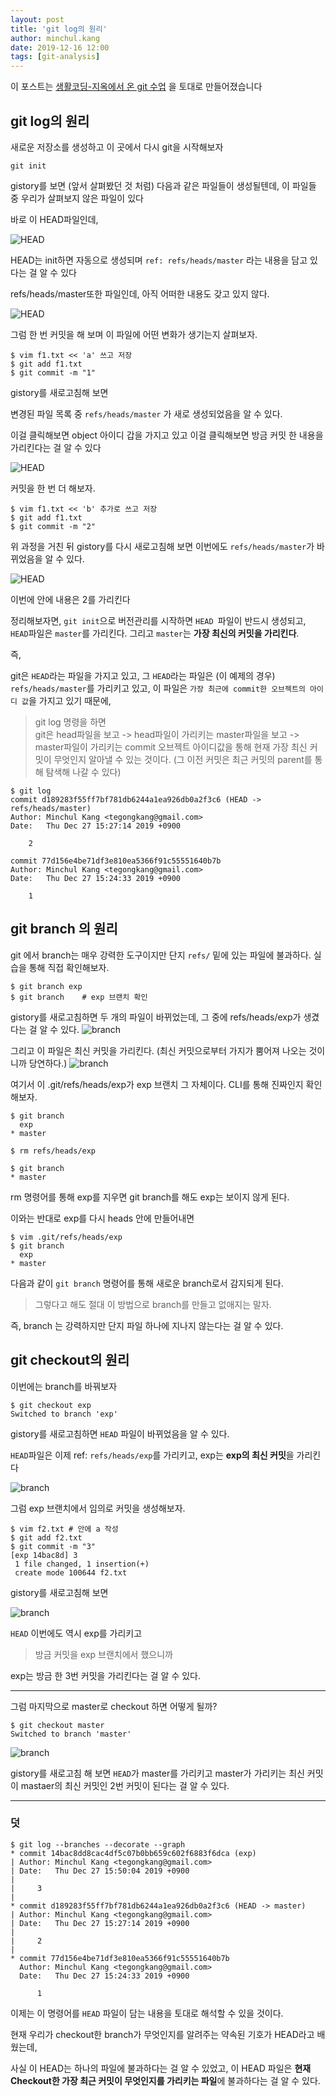 ```yaml
---
layout: post
title: 'git log의 원리'
author: minchul.kang
date: 2019-12-16 12:00
tags: [git-analysis]
---
```


이 포스트는 [생활코딩-지옥에서 온 git 수업]([https://www.youtube.com/watch?v=hFJZwOfme6w&list=PLuHgQVnccGMA8iwZwrGyNXCGy2LAAsTXk](https://www.youtube.com/watch?v=hFJZwOfme6w&list=PLuHgQVnccGMA8iwZwrGyNXCGy2LAAsTXk)) 을 토대로 만들어졌습니다

## git log의 원리

새로운 저장소를 생성하고 이 곳에서 다시 git을 시작해보자

```
git init
```

 gistory를 보면 (앞서 살펴봤던 것 처럼) 다음과 같은 파일들이 생성될텐데,
이 파일들 중 우리가 살펴보지 않은 파일이 있다

바로 이 HEAD파일인데, 

![HEAD](/files/gs-26.png)

HEAD는 init하면 자동으로 생성되며
`ref: refs/heads/master`
라는 내용을 담고 있다는 걸 알 수 있다

refs/heads/master또한 파일인데, 아직 어떠한 내용도 갖고 있지 않다.

![HEAD](/files/gs-27.png)

그럼 한 번 커밋을 해 보며 이 파일에 어떤 변화가 생기는지 살펴보자.

```
$ vim f1.txt << 'a' 쓰고 저장
$ git add f1.txt
$ git commit -m "1"
```

gistory를 새로고침해 보면 

변경된 파일 목록 중 
`refs/heads/master` 가 새로 생성되었음을 알 수 있다.

이걸 클릭해보면 object 아이디 갑을 가지고 있고 이걸 클릭해보면
방금 커밋 한 내용을 가리킨다는 걸 알 수 있다

![HEAD](/files/gs-28.png)

커밋을 한 번 더 해보자.

```
$ vim f1.txt << 'b' 추가로 쓰고 저장
$ git add f1.txt
$ git commit -m "2"
```
위 과정을 거친 뒤 
gistory를 다시 새로고침해 보면
이번에도 `refs/heads/master`가 바뀌었음을 알 수 있다.

![HEAD](/files/gs-29.png)

이번에 안에 내용은 2를 가리킨다


정리해보자면,
`git init`으로 버전관리를 시작하면 `HEAD `파일이 반드시 생성되고,
`HEAD`파일은 `master`를 가리킨다.
그리고 `master`는 **가장 최신의 커밋을 가리킨다**.

즉, 

git은 `HEAD`라는 파일을 가지고 있고,
그 `HEAD`라는 파일은 (이 예제의 경우)
`refs/heads/master`를 가리키고 있고,
이 파일은 `가장 최근에 commit한 오브젝트의 아이디 값`을 가지고 있기 때문에,

> git log 명령을 하면  
> git은 head파일을 보고 -> 
> head파일이 가리키는 master파일을 보고 ->
> master파일이 가리키는 commit 오브젝트 아이디값을 통해
> 현재 가장 최신 커밋이 무엇인지 알아낼 수 있는 것이다.
> (그 이전 커밋은 최근 커밋의 parent를 통해 탐색해 나갈 수 있다)

```
$ git log
commit d189283f55ff7bf781db6244a1ea926db0a2f3c6 (HEAD -> refs/heads/master)
Author: Minchul Kang <tegongkang@gmail.com>
Date:   Thu Dec 27 15:27:14 2019 +0900

    2

commit 77d156e4be71df3e810ea5366f91c55551640b7b
Author: Minchul Kang <tegongkang@gmail.com>
Date:   Thu Dec 27 15:24:33 2019 +0900

    1
```


## git branch 의 원리

git 에서 branch는 매우 강력한 도구이지만 
단지 `refs/` 밑에 있는 파일에 불과하다. 실습을 통해 직접 확인해보자.

```
$ git branch exp
$ git branch 	# exp 브랜치 확인
```

gistory를 새로고침하면 두 개의 파일이 바뀌었는데, 
그 중에 refs/heads/exp가 생겼다는 걸 알 수 있다.
![branch](/files/gs-30.png)

그리고 이 파일은 최신 커밋을 가리킨다.
(최신 커밋으로부터 가지가 뿜어져 나오는 것이니까 당연하다.)
![branch](/files/gs-31.png)

여기서 이 .git/refs/heads/exp가 exp 브랜치 그 자체이다.
CLI를 통해 진짜인지 확인해보자.
```
$ git branch
  exp
* master

$ rm refs/heads/exp

$ git branch
* master
```
rm 명령어를 통해 exp를 지우면
git branch를 해도 exp는 보이지 않게 된다.

이와는 반대로 exp를 다시 heads 안에 만들어내면
```
$ vim .git/refs/heads/exp 
$ git branch
  exp
* master
```
다음과 같이 `git branch` 명령어를 통해 새로운 branch로서 감지되게 된다.

> 그렇다고 해도 절대 이 방법으로 branch를 만들고 없애지는 말자.

즉, branch 는 강력하지만 단지  파일 하나에 지나지 않는다는 걸 알 수 있다.


## git checkout의 원리

이번에는 branch를 바꿔보자
```
$ git checkout exp
Switched to branch 'exp'
```

gistory를 새로고침하면 `HEAD` 파일이 바뀌었음을 알 수 있다.

`HEAD`파일은 이제 
ref: `refs/heads/exp`를 가리키고,
exp는 **exp의 최신 커밋**을 가리킨다

![branch](/files/gs-32.png)

그럼 exp 브랜치에서 임의로 커밋을 생성해보자.

```
$ vim f2.txt # 안에 a 작성
$ git add f2.txt
$ git commit -m "3"
[exp 14bac8d] 3
 1 file changed, 1 insertion(+)
 create mode 100644 f2.txt
```

gistory를 새로고침해 보면 

![branch](/files/gs-33.png)

`HEAD` 이번에도 역시 exp를 가리키고
> 방금 커밋을 exp 브랜치에서 했으니까

exp는 방금 한 3번 커밋을 가리킨다는 걸 알 수 있다.

---

그럼 마지막으로 master로 checkout 하면 어떻게 될까?

```
$ git checkout master
Switched to branch 'master'
```
![branch](/files/34.png)

gistory를 새로고침 해 보면 `HEAD`가 master를 가리키고 
master가 가리키는 최신 커밋이 mastaer의 최신 커밋인 2번 커밋이 된다는 걸 알 수 있다.

---

### 덧

```
$ git log --branches --decorate --graph
* commit 14bac8dd8cac4df5c07b0bb659c602f6883f6dca (exp)
| Author: Minchul Kang <tegongkang@gmail.com>
| Date:   Thu Dec 27 15:50:04 2019 +0900
|
|     3
|
* commit d189283f55ff7bf781db6244a1ea926db0a2f3c6 (HEAD -> master)
| Author: Minchul Kang <tegongkang@gmail.com>
| Date:   Thu Dec 27 15:27:14 2019 +0900
|
|     2
|
* commit 77d156e4be71df3e810ea5366f91c55551640b7b
  Author: Minchul Kang <tegongkang@gmail.com>
  Date:   Thu Dec 27 15:24:33 2019 +0900

      1

```

이제는 이 명령어를 `HEAD` 파일이 담는 내용을 토대로 해석할 수 있을 것이다.

현재 우리가 checkout한 branch가 무엇인지를 알려주는 약속된 기호가 
HEAD라고 배웠는데, 

사실 이 HEAD는 하나의 파일에 불과하다는 걸 알 수 있었고,
이 HEAD 파일은 **현재 Checkout한 가장 최근 커밋이 무엇인지를 가리키는 파일**에 불과하다는 걸 알 수 있다.


